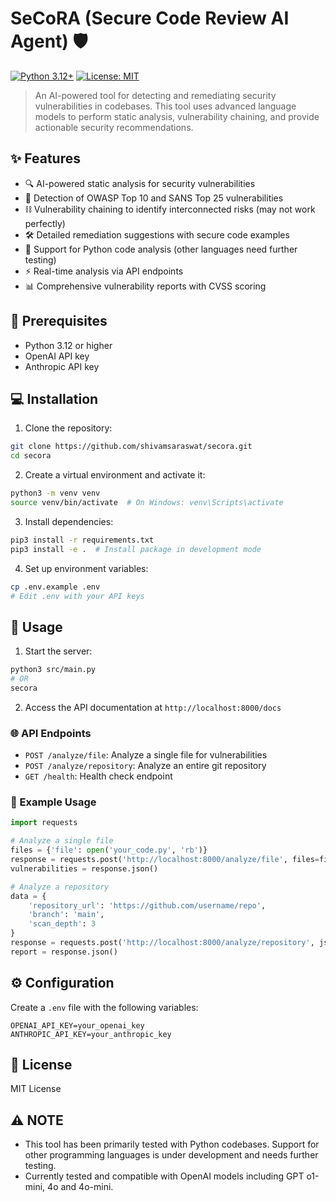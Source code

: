 # SeCoRA (Secure Code Review AI Agent) 🛡️

[![Python 3.12+](https://img.shields.io/badge/python-3.12+-blue.svg)](https://www.python.org/downloads/)
[![License: MIT](https://img.shields.io/badge/License-MIT-yellow.svg)](https://opensource.org/licenses/MIT)

> An AI-powered tool for detecting and remediating security vulnerabilities in codebases. This tool uses advanced language models to perform static analysis, vulnerability chaining, and provide actionable security recommendations.

## ✨ Features

- 🔍 AI-powered static analysis for security vulnerabilities
- 🎯 Detection of OWASP Top 10 and SANS Top 25 vulnerabilities
- ⛓️ Vulnerability chaining to identify interconnected risks (may not work perfectly)
- 🛠️ Detailed remediation suggestions with secure code examples
- 🐍 Support for Python code analysis (other languages need further testing)
- ⚡ Real-time analysis via API endpoints
- 📊 Comprehensive vulnerability reports with CVSS scoring

## 🚀 Prerequisites

- Python 3.12 or higher
- OpenAI API key
- Anthropic API key

## 💻 Installation

1. Clone the repository:

```bash
git clone https://github.com/shivamsaraswat/secora.git
cd secora
```

2. Create a virtual environment and activate it:

```bash
python3 -m venv venv
source venv/bin/activate  # On Windows: venv\Scripts\activate
```

3. Install dependencies:

```bash
pip3 install -r requirements.txt
pip3 install -e .  # Install package in development mode
```

4. Set up environment variables:

```bash
cp .env.example .env
# Edit .env with your API keys
```

## 🔧 Usage

1. Start the server:

```bash
python3 src/main.py
# OR
secora
```

2. Access the API documentation at `http://localhost:8000/docs`

### 🌐 API Endpoints

- `POST /analyze/file`: Analyze a single file for vulnerabilities
- `POST /analyze/repository`: Analyze an entire git repository
- `GET /health`: Health check endpoint

### 📝 Example Usage

```python
import requests

# Analyze a single file
files = {'file': open('your_code.py', 'rb')}
response = requests.post('http://localhost:8000/analyze/file', files=files)
vulnerabilities = response.json()

# Analyze a repository
data = {
    'repository_url': 'https://github.com/username/repo',
    'branch': 'main',
    'scan_depth': 3
}
response = requests.post('http://localhost:8000/analyze/repository', json=data)
report = response.json()
```

## ⚙️ Configuration

Create a `.env` file with the following variables:

```
OPENAI_API_KEY=your_openai_key
ANTHROPIC_API_KEY=your_anthropic_key
```

## 📄 License

MIT License

## ⚠️ NOTE

- This tool has been primarily tested with Python codebases. Support for other programming languages is under development and needs further testing.
- Currently tested and compatible with OpenAI models including GPT o1-mini, 4o and 4o-mini.
